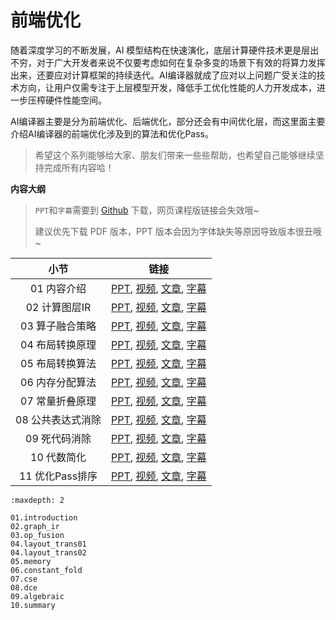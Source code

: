 <!--Copyright © ZOMI 适用于[License](https://github.com/chenzomi12/DeepLearningSystem)版权许可-->

# 前端优化

随着深度学习的不断发展，AI 模型结构在快速演化，底层计算硬件技术更是层出不穷，对于广大开发者来说不仅要考虑如何在复杂多变的场景下有效的将算力发挥出来，还要应对计算框架的持续迭代。AI编译器就成了应对以上问题广受关注的技术方向，让用户仅需专注于上层模型开发，降低手工优化性能的人力开发成本，进一步压榨硬件性能空间。

AI编译器主要是分为前端优化、后端优化，部分还会有中间优化层，而这里面主要介绍AI编译器的前端优化涉及到的算法和优化Pass。

> 希望这个系列能够给大家、朋友们带来一些些帮助，也希望自己能够继续坚持完成所有内容哈！

**内容大纲**

> `PPT`和`字幕`需要到 [Github](https://github.com/chenzomi12/DeepLearningSystem) 下载，网页课程版链接会失效哦~
>
> 建议优先下载 PDF 版本，PPT 版本会因为字体缺失等原因导致版本很丑哦~

| 小节 | 链接|
|:--:|:--:|
| 01 内容介绍| [PPT](./01.introduction.pdf), [视频](https://www.bilibili.com/video/BV1ne411w7n2/), [文章](./01.introduction.md), [字幕](./srt/01.srt) |
| 02 计算图层IR| [PPT](./02.graph_ir.pdf), [视频](https://www.bilibili.com/video/BV1kV4y1w72W/), [文章](./02.graph_ir.md), [字幕](./srt/02.srt) |
| 03 算子融合策略| [PPT](./03.op_fusion.pdf), [视频](https://www.bilibili.com/video/BV1P24y1D7RV/), [文章](./03.op_fusion.md), [字幕](./srt/03.srt) |
| 04 布局转换原理 | [PPT](./04.layout_princ.pdf), [视频](https://www.bilibili.com/video/BV1xK411z7Uw/), [文章](./04.layout_princ.md), [字幕](./srt/04.srt) |
| 05 布局转换算法 | [PPT](./05.layout_algo.pdf), [视频](https://www.bilibili.com/video/BV1gd4y1Y7dc/), [文章](./05.layout_algo.md), [字幕](./srt/05.srt) |
| 06 内存分配算法| [PPT](./06.memory.pdf), [视频](https://www.bilibili.com/video/BV1nM411879s/), [文章](./06.memory.md), [字幕](./srt/06.srt) |
| 07 常量折叠原理| [PPT](./07.constant_fold.pdf), [视频](https://www.bilibili.com/video/BV1P8411W7dY/), [文章](./07.constant_fold.md), [字幕](./srt/07.srt) |
| 08 公共表达式消除 | [PPT](./08.cse.pdf), [视频](https://www.bilibili.com/video/BV1rv4y1Q7tp/), [文章](./08.cse.md), [字幕](./srt/08.srt) |
| 09 死代码消除 | [PPT](./09.dce.pdf), [视频](https://www.bilibili.com/video/BV1hD4y1h7nh/), [文章](./09.dce.md), [字幕](./srt/09.srt) |
| 10 代数简化| [PPT](./10.algebraic.pdf), [视频](https://www.bilibili.com/video/BV1g24y1Q7qC/), [文章](./10.algebraic.md), [字幕](./srt/10.srt) |
| 11 优化Pass排序| [PPT](./11.summary.pdf), [视频](https://www.bilibili.com/video/BV1L14y1P7ku/), [文章](./11.summary.md), [字幕](./srt/11.srt) |

```toc
:maxdepth: 2

01.introduction
02.graph_ir
03.op_fusion
04.layout_trans01
04.layout_trans02
05.memory
06.constant_fold
07.cse
08.dce
09.algebraic
10.summary
```
